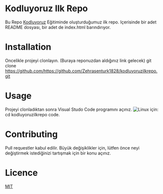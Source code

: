 # Kodluyoruz Ilk Repo
Bu Repo [Kodluyoruz](https://kodluyoruz.org) Eğitiminde oluşturduğumuz ilk repo. Içerisinde bir adet README dosyası, bir adet de index.html barındırıyor.

# Installation 
Oncelikle projeyi clonlayın. (Buraya reponuzdan aldığınız link gelecek)
git clone https://github.com/https://github.com/Zehrasenturk1828/kodluyoruzilkrepo.git

# Usage
Projeyi clonladıktan sonra Visual Studo Code programını açınız.
![Linux için:](https://upload.wikimedia.org/wikipedia/commons/thumb/b/b0/NewTux.svg/1200px-NewTux.svg.png)
cd kodluyoruzilkrepo
code.

# Contributing
Pull requestler kabul edilir. Büyük değişiklikler için, lütfen önce neyi değiştirmek istediğinizi tartışmak için bir konu açınız.

# Licence
[MIT](https://www.google.com/)
